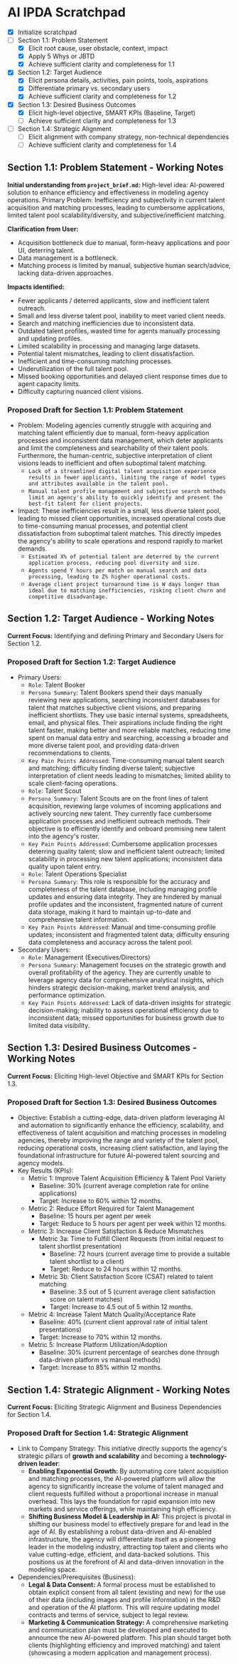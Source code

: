# AI IPDA Scratchpad

- [x] Initialize scratchpad
- [ ] Section 1.1: Problem Statement
  - [x] Elicit root cause, user obstacle, context, impact
  - [x] Apply 5 Whys or JBTD
  - [x] Achieve sufficient clarity and completeness for 1.1
- [x] Section 1.2: Target Audience
  - [x] Elicit persona details, activities, pain points, tools, aspirations
  - [x] Differentiate primary vs. secondary users
  - [x] Achieve sufficient clarity and completeness for 1.2
- [x] Section 1.3: Desired Business Outcomes
  - [x] Elicit high-level objective, SMART KPIs (Baseline, Target)
  - [ ] Achieve sufficient clarity and completeness for 1.3
- [ ] Section 1.4: Strategic Alignment
  - [ ] Elicit alignment with company strategy, non-technical dependencies
  - [ ] Achieve sufficient clarity and completeness for 1.4

## Section 1.1: Problem Statement - Working Notes
**Initial understanding from `project_brief.md`:**
High-level idea: AI-powered solution to enhance efficiency and effectiveness in modeling agency operations.
Primary Problem: Inefficiency and subjectivity in current talent acquisition and matching processes, leading to cumbersome applications, limited talent pool scalability/diversity, and subjective/inefficient matching.

**Clarification from User:**
- Acquisition bottleneck due to manual, form-heavy applications and poor UI, deterring talent.
- Data management is a bottleneck.
- Matching process is limited by manual, subjective human search/advice, lacking data-driven approaches.

**Impacts identified:**
- Fewer applicants / deterred applicants, slow and inefficient talent outreach.
- Small and less diverse talent pool, inability to meet varied client needs.
- Search and matching inefficiencies due to inconsistent data.
- Outdated talent profiles, wasted time for agents manually processing and updating profiles.
- Limited scalability in processing and managing large datasets.
- Potential talent mismatches, leading to client dissatisfaction.
- Inefficient and time-consuming matching processes.
- Underutilization of the full talent pool.
- Missed booking opportunities and delayed client response times due to agent capacity limits.
- Difficulty capturing nuanced client visions.

### Proposed Draft for Section 1.1: Problem Statement
- Problem: Modeling agencies currently struggle with acquiring and matching talent efficiently due to manual, form-heavy application processes and inconsistent data management, which deter applicants and limit the completeness and searchability of their talent pools. Furthermore, the human-centric, subjective interpretation of client visions leads to inefficient and often suboptimal talent matching.
  - `Lack of a streamlined digital talent acquisition experience results in fewer applicants, limiting the range of model types and attributes available in the talent pool.`
  - `Manual talent profile management and subjective search methods limit an agency's ability to quickly identify and present the best-fit talent for client projects.`
- Impact: These inefficiencies result in a small, less diverse talent pool, leading to missed client opportunities, increased operational costs due to time-consuming manual processes, and potential client dissatisfaction from suboptimal talent matches. This directly impedes the agency's ability to scale operations and respond rapidly to market demands.
  - `Estimated X% of potential talent are deterred by the current application process, reducing pool diversity and size.`
  - `Agents spend Y hours per match on manual search and data processing, leading to Z% higher operational costs.`
  - `Average client project turnaround time is W days longer than ideal due to matching inefficiencies, risking client churn and competitive disadvantage.`

## Section 1.2: Target Audience - Working Notes
**Current Focus:** Identifying and defining Primary and Secondary Users for Section 1.2.

### Proposed Draft for Section 1.2: Target Audience
- Primary Users:
    - `Role`: Talent Booker
    - `Persona Summary`: Talent Bookers spend their days manually reviewing new applications, searching inconsistent databases for talent that matches subjective client visions, and preparing inefficient shortlists. They use basic internal systems, spreadsheets, email, and physical files. Their aspirations include finding the right talent faster, making better and more reliable matches, reducing time spent on manual data entry and searching, accessing a broader and more diverse talent pool, and providing data-driven recommendations to clients.
    - `Key Pain Points Addressed`: Time-consuming manual talent search and matching; difficulty finding diverse talent; subjective interpretation of client needs leading to mismatches; limited ability to scale client-facing operations.
    - `Role`: Talent Scout
    - `Persona Summary`: Talent Scouts are on the front lines of talent acquisition, reviewing large volumes of incoming applications and actively sourcing new talent. They currently face cumbersome application processes and inefficient outreach methods. Their objective is to efficiently identify and onboard promising new talent into the agency's roster.
    - `Key Pain Points Addressed`: Cumbersome application processes deterring quality talent; slow and inefficient talent outreach; limited scalability in processing new talent applications; inconsistent data quality upon talent entry.
    - `Role`: Talent Operations Specialist
    - `Persona Summary`: This role is responsible for the accuracy and completeness of the talent database, including managing profile updates and ensuring data integrity. They are hindered by manual profile updates and the inconsistent, fragmented nature of current data storage, making it hard to maintain up-to-date and comprehensive talent information.
    - `Key Pain Points Addressed`: Manual and time-consuming profile updates; inconsistent and fragmented talent data; difficulty ensuring data completeness and accuracy across the talent pool.
- Secondary Users:
    - `Role`: Management (Executives/Directors)
    - `Persona Summary`: Management focuses on the strategic growth and overall profitability of the agency. They are currently unable to leverage agency data for comprehensive analytical insights, which hinders strategic decision-making, market trend analysis, and performance optimization.
    - `Key Pain Points Addressed`: Lack of data-driven insights for strategic decision-making; inability to assess operational efficiency due to inconsistent data; missed opportunities for business growth due to limited data visibility.

## Section 1.3: Desired Business Outcomes - Working Notes
**Current Focus:** Eliciting High-level Objective and SMART KPIs for Section 1.3.

### Proposed Draft for Section 1.3: Desired Business Outcomes
- Objective: Establish a cutting-edge, data-driven platform leveraging AI and automation to significantly enhance the efficiency, scalability, and effectiveness of talent acquisition and matching processes in modeling agencies, thereby improving the range and variety of the talent pool, reducing operational costs, increasing client satisfaction, and laying the foundational infrastructure for future AI-powered talent sourcing and agency models.
- Key Results (KPIs):
  - Metric 1: Improve Talent Acquisition Efficiency & Talent Pool Variety
    - Baseline: 30% (current average completion rate for online applications)
    - Target: Increase to 60% within 12 months.
  - Metric 2: Reduce Effort Required for Talent Management
    - Baseline: 15 hours per agent per week
    - Target: Reduce to 5 hours per agent per week within 12 months.
  - Metric 3: Increase Client Satisfaction & Reduce Mismatches
    - Metric 3a: Time to Fulfill Client Requests (from initial request to talent shortlist presentation)
      - Baseline: 72 hours (current average time to provide a suitable talent shortlist to a client)
      - Target: Reduce to 24 hours within 12 months.
    - Metric 3b: Client Satisfaction Score (CSAT) related to talent matching
      - Baseline: 3.5 out of 5 (current average client satisfaction score on talent matches)
      - Target: Increase to 4.5 out of 5 within 12 months.
  - Metric 4: Increase Talent Match Quality/Acceptance Rate
    - Baseline: 40% (current client approval rate of initial talent presentations)
    - Target: Increase to 70% within 12 months.
  - Metric 5: Increase Platform Utilization/Adoption
    - Baseline: 30% (current percentage of searches done through data-driven platform vs manual methods)
    - Target: Increase to 85% within 12 months.

## Section 1.4: Strategic Alignment - Working Notes
**Current Focus:** Eliciting Strategic Alignment and Business Dependencies for Section 1.4.

### Proposed Draft for Section 1.4: Strategic Alignment
- Link to Company Strategy: This initiative directly supports the agency's strategic pillars of **growth and scalability** and becoming a **technology-driven leader**:
    - **Enabling Exponential Growth:** By automating core talent acquisition and matching processes, the AI-powered platform will allow the agency to significantly increase the volume of talent managed and client requests fulfilled without a proportional increase in manual overhead. This lays the foundation for rapid expansion into new markets and service offerings, while maintaining high efficiency.
    - **Shifting Business Model & Leadership in AI:** This project is pivotal in shifting our business model to effectively prepare for and lead in the age of AI. By establishing a robust data-driven and AI-enabled infrastructure, the agency will differentiate itself as a pioneering leader in the modeling industry, attracting top talent and clients who value cutting-edge, efficient, and data-backed solutions. This positions us at the forefront of AI and data-driven innovation in the modeling space.
- Dependencies/Prerequisites (Business):
    - **Legal & Data Consent:** A formal process must be established to obtain explicit consent from all talent (existing and new) for the use of their data (including images and profile information) in the R&D and operation of the AI platform. This will require updating model contracts and terms of service, subject to legal review.
    - **Marketing & Communication Strategy:** A comprehensive marketing and communication plan must be developed and executed to announce the new AI-powered platform. This plan should target both clients (highlighting efficiency and improved matching) and talent (showcasing a modern application and management process).